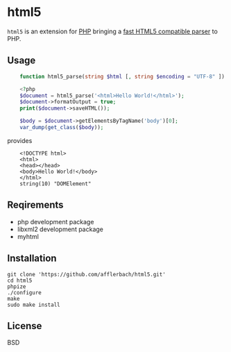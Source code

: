 # html5

`html5` is an extension for [PHP](https://github.com/php/php-src) bringing a
[fast HTML5 compatible parser](https://github.com/lexborisov/myhtml) to PHP.

## Usage

```php
    function html5_parse(string $html [, string $encoding = "UTF-8" ]) : DOMDocument
```

```php
    <?php
    $document = html5_parse('<html>Hello World!</html>');
    $document->formatOutput = true;
    print($document->saveHTML());

    $body = $document->getElementsByTagName('body')[0];
    var_dump(get_class($body));
```

provides

```
    <!DOCTYPE html>
    <html>
    <head></head>
    <body>Hello World!</body>
    </html>
    string(10) "DOMElement"
```

## Reqirements

* php development package
* libxml2 development package
* myhtml

## Installation

```
git clone 'https://github.com/afflerbach/html5.git'
cd html5
phpize
./configure
make
sudo make install
```

## License

BSD
